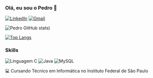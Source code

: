 ### Olá, eu sou o Pedro 🤙

[![LinkedIn](https://img.shields.io/badge/LinkedIn-0077B5?style=for-the-badge&logo=linkedin&logoColor=white)](https://www.linkedin.com/in/pedro-bolgheroni-203707266/)
[![Gmail](https://img.shields.io/badge/Gmail-D14836?style=for-the-badge&logo=gmail&logoColor=white)](mailto:pedrobolgheroni@gmail.com)

![Pedro GitHub stats](https://github-readme-stats.vercel.app/api?pedrobolgheroni=anuraghazra&theme=dark&show_icons=true))

[![Top Langs](https://github-readme-stats.vercel.app/api/top-langs/?username=pedrobolgheroni&theme=tokyonight)](https://github.com/anuraghazra/github-readme-stats)


### Skills

![Linguagem C](https://img.shields.io/badge/C-00599C?style=for-the-badge&logo=c&logoColor=white)
![Java](https://img.shields.io/badge/Java-ED8B00?style=for-the-badge&logo=openjdk&logoColor=white)
![MySQL](https://img.shields.io/badge/MySQL-00000F?style=for-the-badge&logo=mysql&logoColor=white)

💻 Cursando Técnico em Informática no Instituto Federal de São Paulo
